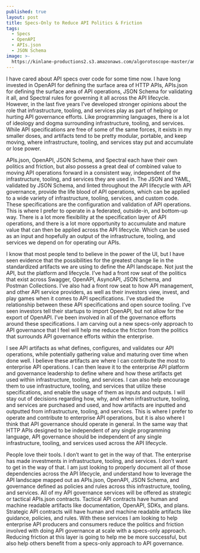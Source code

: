 ```yaml
---
published: true
layout: post
title: Specs-Only to Reduce API Politics & Friction
tags:
  - Specs
  - OpenAPI
  - APIs.json
  - JSON Schema
image: >-
  https://kinlane-productions2.s3.amazonaws.com/algorotoscope-master/america-immigration_dumping-ground-railroad-tracks-rocks.jpeg
---
```

I have cared about API specs over code for some time now. I have long invested in OpenAPI for defining the surface area of HTTP APIs, APIs.json for defining the surface area of API operations, JSON Schema for validating it all, and Spectral rules for governing it all across the API lifecycle. However, in the last five years I’ve developed stronger opinions about the role that infrastructure, tooling, and services play as part of helping or hurting API governance efforts. Like programming languages, there is a lot of ideology and dogma surrounding infrastructure, tooling, and services.  While API specifications are free of some of the same forces, it exists in my smaller doses, and artifacts tend to be pretty modular, portable, and keep moving, where infrastructure, tooling, and services stay put and accumulate or lose power.

APIs.json, OpenAPI, JSON Schema, and Spectral each have their own politics and friction, but also possess a great deal of combined value to moving API operations forward in a consistent way, independent of the infrastructure, tooling, and services they are used in. The JSON and YAML, validated by JSON Schema, and linted throughout the API lifecycle with API governance, provide the life blood of API operations, which can be applied to a wide variety of infrastructure, tooling, services, and custom code. These specifications are the configuration and validation of API operations. This is where I prefer to operate in a federated, outside-in, and bottom-up way. There is a lot more flexibility at the specification layer of API operations, and there is a lot more opportunity to accumulate and mature value that can then be applied across the API lifecycle. Which can be used as an input and hopefully an output of the infrastructure, tooling, and services we depend on for operating our APIs.

I know that most people tend to believe in the power of the UI, but I have seen evidence that the possibilities for the greatest change lie in the standardized artifacts we are using to define the API landscape. Not just the API, but the platform and lifecycle. I’ve had a front row seat of the politics that exist across Swagger, OpenAPI, AsyncAPI, JSON Schema, and Postman Collections. I’ve also had a front row seat to how API management, and other API service providers, as well as their investors view, invest, and play games when it comes to API specifications. I’ve studied the relationship between these API specifications and open source tooling. I’ve seen investors tell their startups to import OpenAPI, but not allow for the export of OpenAPI. I’ve been involved in all of the governance efforts around these specifications. I am carving out a new specs-only approach to API governance that I feel will help me reduce the friction from the politics that surrounds API governance efforts within the enterprise. 

I see API artifacts as what defines, configures, and validates our API operations, while potentially gathering value and maturing over time when done well. I believe these artifacts are where I can contribute the most to enterprise API operations. I can then leave it to the enterprise API platform and governance leadership to define where and how these artifacts get used within infrastructure, tooling, and services. I can also help encourage them to use infrastructure, tooling, and services that utilize these specifications, and enable the usage of them as inputs and outputs. I will stay out of decisions regarding how, why, and when infrastructure, tooling, and services are purchased and used, and how artifacts are inputted and outputted from infrastructure, tooling, and services. This is where I prefer to operate and contribute to enterprise API operations, but it is also where I think that API governance should operate in general. In the same way that HTTP APIs designed to be independent of any single programming language, API governance should be independent of any single infrastructure, tooling, and services used across the API lifecycle. 

People love their tools. I don’t want to get in the way of that. The enterprise has made investments in infrastructure, tooling, and services. I don’t want to get in the way of that. I am just looking to properly document all of those dependencies across the API lifecycle, and understand how to leverage the API landscape mapped out as APIs.json, OpenAPI, JSON Schema, and governance defined as policies and rules across this infrastructure, tooling, and services. All of my API governance services will be offered as strategic or tactical APIs.json contracts. Tactical API contracts have human and machine readable artifacts like documentation, OpenAPI, SDKs, and plans. Strategic API contracts will have human and machine readable artifacts like guidance, policies, and rules. With these services I am looking to help enterprise API producers and consumers reduce the politics and friction involved with doing API governance at scale with a specs-only approach. Reducing friction at this layer is going to help me be more successful, but also help others benefit from a specs-only approach to API governance.
